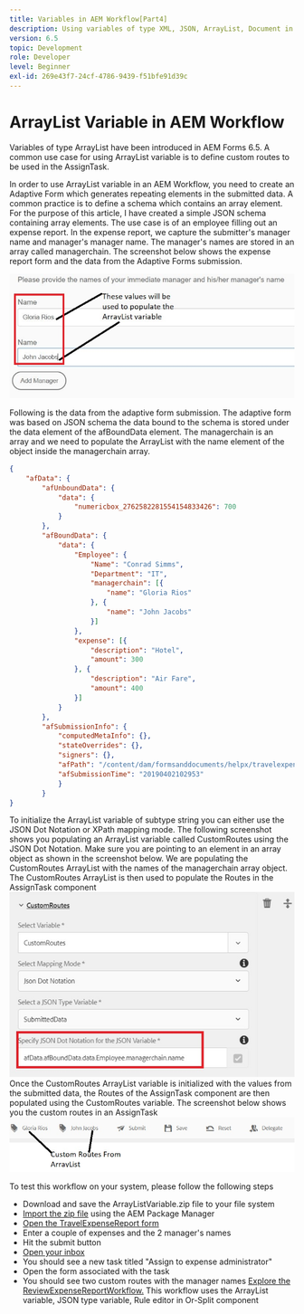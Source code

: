 ```yaml
---
title: Variables in AEM Workflow[Part4]
description: Using variables of type XML, JSON, ArrayList, Document in an AEM workflow
version: 6.5
topic: Development
role: Developer
level: Beginner
exl-id: 269e43f7-24cf-4786-9439-f51bfe91d39c
---
```

# ArrayList Variable in AEM Workflow

Variables of type ArrayList have been introduced in AEM Forms 6.5. A common use case for using ArrayList variable is to define custom routes to be used in the AssignTask. 

In order to use ArrayList variable in an AEM Workflow, you need to create an Adaptive Form which generates repeating elements in the submitted data. A common practice is to define a schema which contains an array element. For the purpose of this article, I have created a simple JSON schema containing array elements. The use case is of an employee filling out an expense report. In the expense report, we capture the submitter's manager name and manager's manager name. The manager's names are stored in an array called managerchain. The screenshot below shows the expense report form and the data from the Adaptive Forms submission.

![expensereport](assets/expensereport.jpg)

Following is the data from the adaptive form submission. The adaptive form was based on JSON schema the data bound to the schema is stored under the data element of the afBoundData element. The managerchain is an array and we need to populate the ArrayList with the name element of the object inside the managerchain array.

```json
{
    "afData": {
        "afUnboundData": {
            "data": {
                "numericbox_2762582281554154833426": 700
            }
        },
        "afBoundData": {
            "data": {
                "Employee": {
                    "Name": "Conrad Simms",
                    "Department": "IT",
                    "managerchain": [{
                        "name": "Gloria Rios"
                    }, {
                        "name": "John Jacobs"
                    }]
                },
                "expense": [{
                    "description": "Hotel",
                    "amount": 300
                }, {
                    "description": "Air Fare",
                    "amount": 400
                }]
            }
        },
        "afSubmissionInfo": {
            "computedMetaInfo": {},
            "stateOverrides": {},
            "signers": {},
            "afPath": "/content/dam/formsanddocuments/helpx/travelexpensereport",
            "afSubmissionTime": "20190402102953"
            }
        }
}
```

To initialize the ArrayList variable of subtype string you can either use the JSON Dot Notation or XPath mapping mode. The following screenshot shows you populating an ArrayList variable called CustomRoutes using the JSON Dot Notation. Make sure you are pointing to an element in an array object as shown in the screenshot below. We are populating the  CustomRoutes ArrayList with the names of the managerchain array object.
The CustomRoutes ArrayList is then used to populate the Routes in the AssignTask component
![customroutes](assets/arraylist.jpg)
Once the CustomRoutes ArrayList variable is initialized with the values from the submitted data, the Routes of the AssignTask component are then populated using the CustomRoutes variable. The screenshot below shows you the custom routes in an AssignTask 
![asingtask](assets/customactions.jpg)

To test this workflow on your system, please follow the following steps

* Download and save the ArrayListVariable.zip file to your file system
* [Import the zip file](assets/arraylistvariable.zip) using the AEM Package Manager
* [Open the TravelExpenseReport form](http://localhost:4502/content/dam/formsanddocuments/helpx/travelexpensereport/jcr:content?wcmmode=disabled)
* Enter a couple of expenses and the 2 manager's names
* Hit the submit button
* [Open your inbox](http://localhost:4502/aem/inbox)
* You should see a new task titled "Assign to expense administrator"
* Open the form associated with the task
* You should see two custom routes with the manager names
[Explore the ReviewExpenseReportWorkflow.](http://localhost:4502/editor.html/conf/global/settings/workflow/models/ReviewExpenseReport.html) This workflow uses the ArrayList variable,  JSON type variable, Rule editor in Or-Split component
